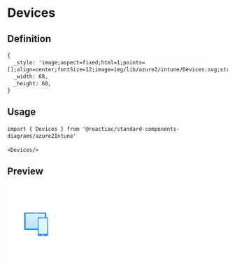 # Devices

## Definition

```
{
  _style: 'image;aspect=fixed;html=1;points=[];align=center;fontSize=12;image=img/lib/azure2/intune/Devices.svg;strokeColor=none;',
  _width: 68,
  _height: 60,
}
```

## Usage

```
import { Devices } from '@reactiac/standard-components-diagrams/azure2Intune'

<Devices/>
```

## Preview

<img src="./devices.png" width="200"/>
